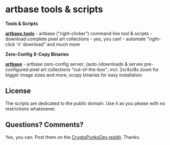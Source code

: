 # artbase tools & scripts


**Tools & Scripts**

[**artbase.tools**](artbase.tools) - artbase ("right-clicker") command line tool & scripts - download complete pixel art collections - yes, you can! - automate "right-click 'n' download" and much more





**Zero-Config X-Copy Binaries**

[**artbase**](artbase) - artbase zero-config server; (auto-)downloads & serves pre-configured pixel art collections "out-of-the-box"; incl. 2x/4x/8x zoom for bigger image sizes and more; xcopy binaries for easy installation



## License

The scripts are dedicated to the public domain.
Use it as you please with no restrictions whatsoever.



## Questions? Comments?

Yes, you can. Post them on the [CryptoPunksDev reddit](https://old.reddit.com/r/CryptoPunksDev). Thanks.


